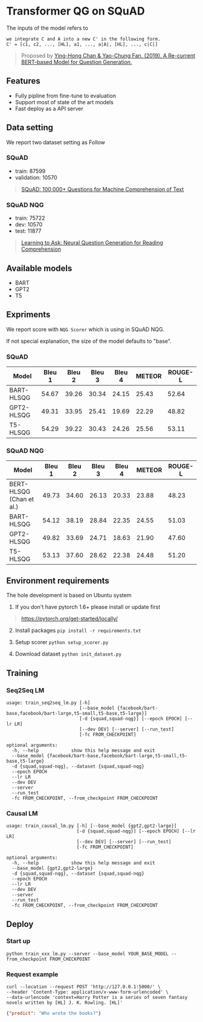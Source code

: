# Transformer QG on SQuAD
The inputs of the model refers to 
```
we integrate C and A into a new C' in the following form.
C' = [c1, c2, ..., [HL], a1, ..., a|A|, [HL], ..., c|C|]
```
> Proposed by [Ying-Hong Chan & Yao-Chung Fan. (2019). A Re-current BERT-based Model for Question Generation.](https://www.aclweb.org/anthology/D19-5821/)

## Features
- Fully pipline from fine-tune to evaluation
- Support most of state of the art models
- Fast deploy as a API server

## Data setting
We report two dataset setting as Follow

### SQuAD
- train: 87599	
- validation: 10570
> [SQuAD: 100,000+ Questions for Machine Comprehension of Text](https://arxiv.org/abs/1606.05250)

### SQuAD NQG
- train: 75722
- dev: 10570
- test: 11877
> [Learning to Ask: Neural Question Generation for Reading Comprehension](https://arxiv.org/abs/1705.00106)

## Available models
- BART
- GPT2
- T5

## Expriments
We report score with `NQG Scorer` which is using in SQuAD NQG.

If not special explanation, the size of the model defaults to "base".

### SQuAD
Model                            |Bleu 1|Bleu 2|Bleu 3|Bleu 4|METEOR|ROUGE-L|
---------------------------------|------|------|------|------|------|-------|
BART-HLSQG                       |54.67 |39.26 |30.34 |24.15 |25.43 |52.64  |
GPT2-HLSQG                       |49.31 |33.95 |25.41| 19.69 |22.29 |48.82  |
T5-HLSQG                         |54.29 |39.22 |30.43 |24.26 |25.56 |53.11  |

### SQuAD NQG
Model                            |Bleu 1|Bleu 2|Bleu 3|Bleu 4|METEOR|ROUGE-L|
---------------------------------|------|------|------|------|------|-------|
BERT-HLSQG (Chan et al.)         |49.73 |34.60 |26.13 |20.33 |23.88 |48.23  |
BART-HLSQG                       |54.12 |38.19 |28.84 |22.35 |24.55 |51.03  |
GPT2-HLSQG                       |49.82 |33.69 |24.71 |18.63 |21.90 |47.60  |
T5-HLSQG                         |53.13 |37.60 |28.62 |22.38 |24.48 |51.20  |

## Environment requirements
The hole development is based on Ubuntu system

1. If you don't have pytorch 1.6+ please install or update first
> https://pytorch.org/get-started/locally/

2. Install packages `pip install -r requirements.txt`

3. Setup scorer `python setup_scorer.py`

5. Download dataset `python init_dataset.py`


## Training
### Seq2Seq LM
```
usage: train_seq2seq_lm.py [-h]
                           [--base_model {facebook/bart-base,facebook/bart-large,t5-small,t5-base,t5-large}]
                           [-d {squad,squad-nqg}] [--epoch EPOCH] [--lr LR]
                           [--dev DEV] [--server] [--run_test]
                           [-fc FROM_CHECKPOINT]

optional arguments:
  -h, --help            show this help message and exit
  --base_model {facebook/bart-base,facebook/bart-large,t5-small,t5-base,t5-large}
  -d {squad,squad-nqg}, --dataset {squad,squad-nqg}
  --epoch EPOCH
  --lr LR
  --dev DEV
  --server
  --run_test
  -fc FROM_CHECKPOINT, --from_checkpoint FROM_CHECKPOINT
```

### Causal LM
```
usage: train_causal_lm.py [-h] [--base_model {gpt2,gpt2-large}]
                          [-d {squad,squad-nqg}] [--epoch EPOCH] [--lr LR]
                          [--dev DEV] [--server] [--run_test]
                          [-fc FROM_CHECKPOINT]

optional arguments:
  -h, --help            show this help message and exit
  --base_model {gpt2,gpt2-large}
  -d {squad,squad-nqg}, --dataset {squad,squad-nqg}
  --epoch EPOCH
  --lr LR
  --dev DEV
  --server
  --run_test
  -fc FROM_CHECKPOINT, --from_checkpoint FROM_CHECKPOINT
```

## Deploy
### Start up
```
python train_xxx_lm.py --server --base_model YOUR_BASE_MODEL --from_checkpoint FROM_CHECKPOINT
```
### Request example
```
curl --location --request POST 'http://127.0.0.1:5000/' \
--header 'Content-Type: application/x-www-form-urlencoded' \
--data-urlencode 'context=Harry Potter is a series of seven fantasy novels written by [HL] J. K. Rowling. [HL]'
```
```json
{"predict": "Who wrote the books?"}
```
